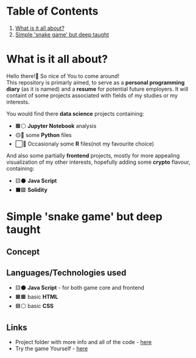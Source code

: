 # Table of Contents
1. [What is it all about?](#intro)
2. [Simple 'snake game' but deep taught](#project1)

# What is it all about?
Hello there!:wave: So nice of You to come around!  
This repository is primarly aimed, to serve as a **personal programming diary** (as it is named) and a **resume** for potential future employers. It will containt of some projects associated with fields of my studies or my interests.    

You would find there **data science** projects containing:  
* :orange_square::white_circle: **Jupyter Notebook** analysis  
* :yellow_circle::large_blue_circle: some **Python** files  
* :white_large_square::large_blue_circle: Occasionaly some **R** files(not my favourite choice)  

And also some partially **frontend** projects, mostly for more appealing visualization of my other interests, hopefully adding some **crypto** flavour, containing:
* :yellow_square::black_circle: **Java Script**
* :black_large_square::purple_square: **Solidity**

# Simple 'snake game' but deep taught

## Concept


## Languages/Technologies used
* :yellow_square::black_circle: **Java Script** - for both game core and frontend
* :orange_square::orange_square: basic **HTML**
* :blue_square::white_circle: basic **CSS**


## Links
* Project folder with more info and all of the code - [here](https://github.com/MiksuJak/ProgrammingDiary/tree/master/SnakeProject)
* Try the game Yourself - [here](https://htmlpreview.github.io/?https://github.com/MiksuJak/ProgrammingDiary/blob/master/SnakeProject/snake.html)
